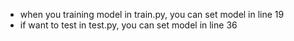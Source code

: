 - when you training model in train.py, you can set model in line 19 
- if want to test in test.py, you can set model in line 36